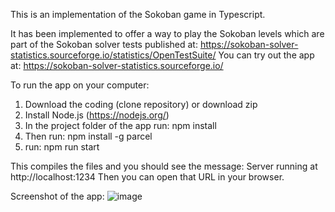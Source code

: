 This is an implementation of the Sokoban game in Typescript.

It has been implemented to offer a way to play the Sokoban levels which are part of the Sokoban solver tests published at: https://sokoban-solver-statistics.sourceforge.io/statistics/OpenTestSuite/
You can try out the app at: https://sokoban-solver-statistics.sourceforge.io/

To run the app on your computer:

1. Download the coding (clone repository) or download zip
3. Install Node.js (https://nodejs.org/)
4. In the project folder of the app run: npm install
5. Then run: npm install -g parcel
6. run: npm run start

This compiles the files and you should see the message: Server running at http://localhost:1234
Then you can open that URL in your browser.

Screenshot of the app:
![image](https://github.com/user-attachments/assets/7293ad29-8358-46c5-931c-373e8e36532a)
